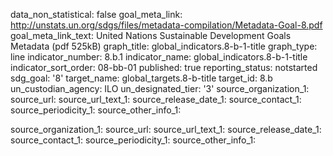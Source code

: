 data_non_statistical: false
goal_meta_link: http://unstats.un.org/sdgs/files/metadata-compilation/Metadata-Goal-8.pdf
goal_meta_link_text: United Nations Sustainable Development Goals Metadata (pdf 525kB)
graph_title: global_indicators.8-b-1-title
graph_type: line
indicator_number: 8.b.1
indicator_name: global_indicators.8-b-1-title
indicator_sort_order: 08-bb-01
published: true
reporting_status: notstarted
sdg_goal: '8'
target_name: global_targets.8-b-title
target_id: 8.b
un_custodian_agency: ILO
un_designated_tier: '3'
source_organization_1: 
source_url: 
source_url_text_1: 
source_release_date_1: 
source_contact_1: 
source_periodicity_1: 
source_other_info_1: 

source_organization_1: 
source_url: 
source_url_text_1: 
source_release_date_1: 
source_contact_1: 
source_periodicity_1: 
source_other_info_1: 
